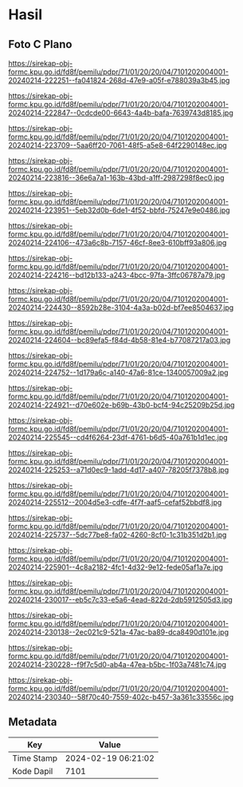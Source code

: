 # Hasil

## Foto C Plano

https://sirekap-obj-formc.kpu.go.id/fd8f/pemilu/pdpr/71/01/20/20/04/7101202004001-20240214-222251--fa041824-268d-47e9-a05f-e788039a3b45.jpg

https://sirekap-obj-formc.kpu.go.id/fd8f/pemilu/pdpr/71/01/20/20/04/7101202004001-20240214-222847--0cdcde00-6643-4a4b-bafa-7639743d8185.jpg

https://sirekap-obj-formc.kpu.go.id/fd8f/pemilu/pdpr/71/01/20/20/04/7101202004001-20240214-223709--5aa6ff20-7061-48f5-a5e8-64f2290148ec.jpg

https://sirekap-obj-formc.kpu.go.id/fd8f/pemilu/pdpr/71/01/20/20/04/7101202004001-20240214-223816--36e6a7a1-163b-43bd-a1ff-2987298f8ec0.jpg

https://sirekap-obj-formc.kpu.go.id/fd8f/pemilu/pdpr/71/01/20/20/04/7101202004001-20240214-223951--5eb32d0b-6de1-4f52-bbfd-75247e9e0486.jpg

https://sirekap-obj-formc.kpu.go.id/fd8f/pemilu/pdpr/71/01/20/20/04/7101202004001-20240214-224106--473a6c8b-7157-46cf-8ee3-610bff93a806.jpg

https://sirekap-obj-formc.kpu.go.id/fd8f/pemilu/pdpr/71/01/20/20/04/7101202004001-20240214-224216--bd12b133-a243-4bcc-97fa-3ffc06787a79.jpg

https://sirekap-obj-formc.kpu.go.id/fd8f/pemilu/pdpr/71/01/20/20/04/7101202004001-20240214-224430--8592b28e-3104-4a3a-b02d-bf7ee8504637.jpg

https://sirekap-obj-formc.kpu.go.id/fd8f/pemilu/pdpr/71/01/20/20/04/7101202004001-20240214-224604--bc89efa5-f84d-4b58-81e4-b77087217a03.jpg

https://sirekap-obj-formc.kpu.go.id/fd8f/pemilu/pdpr/71/01/20/20/04/7101202004001-20240214-224752--1d179a6c-a140-47a6-81ce-1340057009a2.jpg

https://sirekap-obj-formc.kpu.go.id/fd8f/pemilu/pdpr/71/01/20/20/04/7101202004001-20240214-224921--d70e602e-b69b-43b0-bcf4-94c25209b25d.jpg

https://sirekap-obj-formc.kpu.go.id/fd8f/pemilu/pdpr/71/01/20/20/04/7101202004001-20240214-225545--cd4f6264-23df-4761-b6d5-40a761b1d1ec.jpg

https://sirekap-obj-formc.kpu.go.id/fd8f/pemilu/pdpr/71/01/20/20/04/7101202004001-20240214-225253--a71d0ec9-1add-4d17-a407-78205f7378b8.jpg

https://sirekap-obj-formc.kpu.go.id/fd8f/pemilu/pdpr/71/01/20/20/04/7101202004001-20240214-225512--2004d5e3-cdfe-4f7f-aaf5-cefaf52bbdf8.jpg

https://sirekap-obj-formc.kpu.go.id/fd8f/pemilu/pdpr/71/01/20/20/04/7101202004001-20240214-225737--5dc77be8-fa02-4260-8cf0-1c31b351d2b1.jpg

https://sirekap-obj-formc.kpu.go.id/fd8f/pemilu/pdpr/71/01/20/20/04/7101202004001-20240214-225901--4c8a2182-4fc1-4d32-9e12-fede05af1a7e.jpg

https://sirekap-obj-formc.kpu.go.id/fd8f/pemilu/pdpr/71/01/20/20/04/7101202004001-20240214-230017--eb5c7c33-e5a6-4ead-822d-2db5912505d3.jpg

https://sirekap-obj-formc.kpu.go.id/fd8f/pemilu/pdpr/71/01/20/20/04/7101202004001-20240214-230138--2ec021c9-521a-47ac-ba89-dca8490d101e.jpg

https://sirekap-obj-formc.kpu.go.id/fd8f/pemilu/pdpr/71/01/20/20/04/7101202004001-20240214-230228--f9f7c5d0-ab4a-47ea-b5bc-1f03a7481c74.jpg

https://sirekap-obj-formc.kpu.go.id/fd8f/pemilu/pdpr/71/01/20/20/04/7101202004001-20240214-230340--58f70c40-7559-402c-b457-3a361c33556c.jpg


## Metadata

| Key        | Value               |
| ---------- | ------------------- |
| Time Stamp | 2024-02-19 06:21:02 |
| Kode Dapil | 7101                |



